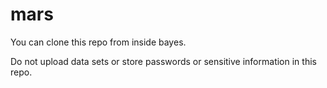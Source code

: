 # mars

You can clone this repo from inside bayes. 

Do not upload data sets or store passwords or sensitive information in this repo.
